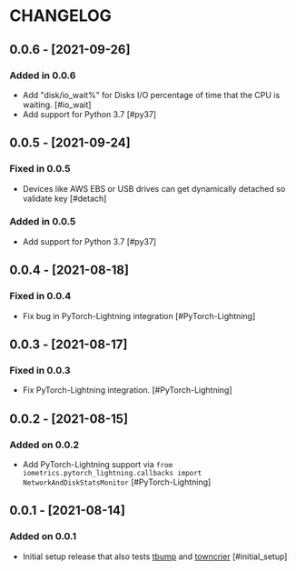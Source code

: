 # CHANGELOG

## 0.0.6 - [2021-09-26]

### Added in 0.0.6

* Add "disk/io_wait%" for Disks I/O percentage of time that the CPU is waiting.  [#io_wait]
* Add support for Python 3.7  [#py37]

## 0.0.5 - [2021-09-24]

### Fixed in 0.0.5

* Devices like AWS EBS or USB drives can get dynamically detached so validate key  [#detach]

### Added in 0.0.5

* Add support for Python 3.7  [#py37]

## 0.0.4 - [2021-08-18]

### Fixed in 0.0.4

* Fix bug in PyTorch-Lightning integration  [#PyTorch-Lightning]

## 0.0.3 - [2021-08-17]

### Fixed in 0.0.3

* Fix PyTorch-Lightning integration.  [#PyTorch-Lightning]

## 0.0.2 - [2021-08-15]

### Added on 0.0.2

* Add PyTorch-Lightning support via
`from iometrics.pytorch_lightning.callbacks import NetworkAndDiskStatsMonitor` [#PyTorch-Lightning]

## 0.0.1 - [2021-08-14]

### Added on 0.0.1

* Initial setup release that also tests [tbump](https://github.com/dmerejkowsky/tbump)
  and [towncrier](https://github.com/twisted/towncrier)  [#initial_setup]
